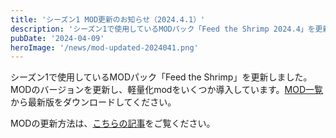 ```yaml
---
title: 'シーズン1 MOD更新のお知らせ（2024.4.1）'
description: 'シーズン1で使用しているMODパック「Feed the Shrimp 2024.4」を更新しました。'
pubDate: '2024-04-09'
heroImage: '/news/mod-updated-2024041.png'
---
```


シーズン1で使用しているMODパック「Feed the Shrimp」を更新しました。MODのバージョンを更新し、軽量化modをいくつか導入しています。[MOD一覧](/modpack)から最新版をダウンロードしてください。

MODの更新方法は、[こちらの記事](/update)をご覧ください。